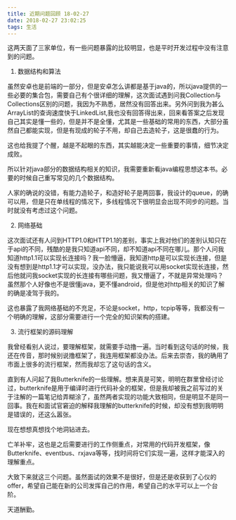```yaml
---
title: 近期问题回顾 18-02-27
date: 2018-02-27 23:02:25
tags: 生活
---
```


这两天面了三家单位，有一些问题暴露的比较明显，也是平时开发过程中没有注意到的问题。

1. 数据结构和算法

虽然安卓也是前端的一部分，但是安卓怎么讲都是基于java的，所以java提供的一些必要的集合包，需要自己有个很详细的理解，这次面试遇到问我Collection与Collections区别的问题，我因为不熟悉，居然没有回答出来。另外问到我为甚么ArrayList的查询速度快于LinkedList,我也没有回答得出来，回来看答案之后发现自己其实是懂一些的，但是并不是全懂，尤其是一些基础的常用的东西，大部分虽然自己都能实现，但是有现成的轮子不用，却自己去造轮子，这是很蠢的行为。

这也给我提了个醒，越是不起眼的东西，其实越能决定一些重要的事情，细节决定成败。

所以针对java部分的数据结构相关的知识，我需要重新看java编程思想这本书。必要的时候自己重写常见的几个数据结构。

人家的确说的没错，有能力造轮子，和造好轮子是两回事，我设计的queue，的确可以用，但是只在单线程的情况下，多线程情况下很明显会出现不同步的问题。当时就没有考虑过这个问题。

2. 网络基础

这次面试还有人问到HTTP1.0和HTTP1.1的差别，事实上我对他们的差别认知只在于api的不同，残酷的是我只知道api不同，却不知道api不同在哪儿。那个人问我知道http1.1可以实现长连接吗？我一脸懵逼，我知道http是可以实现长连接，但是没有想到是http1.1才可以实现，没办法，我只能说我可以用socket实现长连接，然后他就问我socket实现的长连接有哪些问题，我又懵逼了，不就是异常处理吗？虽然那个人好像也不是很懂java，更不懂android，但是他对http相关的知识了解的确是凌驾于我的。

这也暴露了我网络基础的不充足，不论是socket，http，tcpip等等，我都没有一个明确的理解，这部分需要进行一个完全的知识架构的搭建。

3. 流行框架的源码理解

我曾经看别人说过，要理解框架，就需要手动撸一遍。当时看到这句话的时候，我还在传音，那时候别说撸框架了，我连用框架都没办法。后来去崇杏，我的确用了市面上很多的流行框架，然而我却忘了这句话的含义。

直到有人问起了我Butterknife的一些理解。想来真是可笑，明明在群里曾经讨论过，butterknife是用于编译时进行代码补全的框架，但是我却被我之前写过的关于注解的一篇笔记给弄糊涂了，虽然两者实现的功能大致相同，但是明显不是同一回事。我在和面试官窘迫的解释我理解的butterknife的时候，却没有想到我明明是错误的，还这么嚣张。

现在想想真想找个地洞钻进去。

亡羊补牢，这也是之后需要进行的工作侧重点，对常用的代码开发框架，像Butterknife、eventbus、rxjava等等，找时间将它们实现一遍，这样才能深入的理解重点。

大致下来就这三个问题。虽然面试的效果不是很好，但是还是收获到了心仪的offer，希望自己能在新的公司发挥自己的作用，希望自己的水平可以上一个台阶。

天道酬勤。
